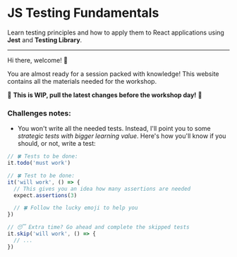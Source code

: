 # JS Testing Fundamentals

<p class="light">Learn testing principles and how to apply them to React applications using <b>Jest</b> and <b>Testing Library</b>.</p>

---

Hi there, welcome! 👋

You are almost ready for a session packed with knowledge! This website contains all the materials needed for the workshop.

🚧 **This is WIP, pull the latest changes before the workshop day!** 🚧

<!--
Access [JS Testing slides](TODO-LINK) for a theoric complement to this learning journey.

We'll talk and practice the following topics:
-->

### Challenges notes:

- You won't write all the needed tests. Instead, I'll point you to some _strategic tests with bigger learning value_. Here's how you'll know if you should, or not, write a test:

```js
// 🍀 Tests to be done:
it.todo('must work')

// 🍀 Test to be done:
it('will work', () => {
  // This gives you an idea how many assertions are needed
  expect.assertions(3)

  // 🍀 Follow the lucky emoji to help you
})

// 😴 Extra time? Go ahead and complete the skipped tests
it.skip('will work', () => {
  // ...
})
```
